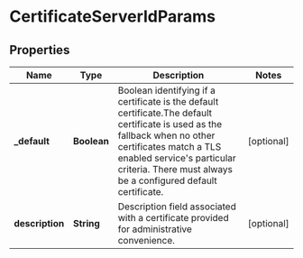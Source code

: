 
# CertificateServerIdParams

## Properties
Name | Type | Description | Notes
------------ | ------------- | ------------- | -------------
**_default** | **Boolean** | Boolean identifying if a certificate is the default certificate.The default certificate is used as the fallback when no other certificates match a TLS enabled service&#39;s particular criteria. There must always be a configured default certificate. |  [optional]
**description** | **String** | Description field associated with a certificate provided for administrative convenience. |  [optional]



